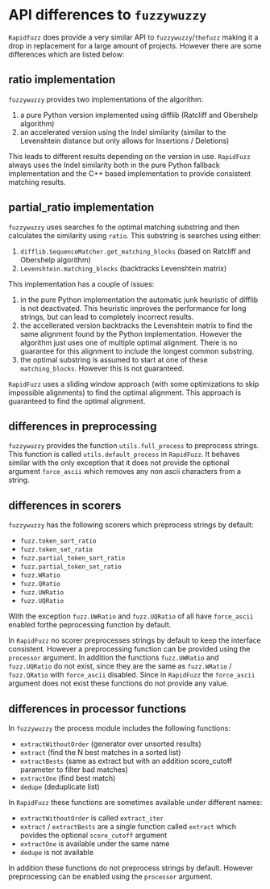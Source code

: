 # API differences to `fuzzywuzzy`

`Rapidfuzz` does provide a very similar API to `fuzzywuzzy`/`thefuzz` making it a drop in replacement for a large amount of projects.
However there are some differences which are listed below:

## ratio implementation

`fuzzywuzzy` provides two implementations of the algorithm:
1) a pure Python version implemented using difflib (Ratcliff and Obershelp algorithm)
2) an accelerated version using the Indel similarity (similar to the Levenshtein distance but only allows for Insertions / Deletions)

This leads to different results depending on the version in use. `RapidFuzz` always uses the Indel similarity both in the pure Python
fallback implementation and the C++ based implementation to provide consistent matching results.

## partial_ratio implementation
`fuzzywuzzy` uses searches fo the optimal matching substring and then calculates the similarity using `ratio`. This substring is searches using either:
1) `difflib.SequenceMatcher.get_matching_blocks` (based on Ratcliff and Obershelp algorithm)
2) `Levenshtein.matching_blocks` (backtracks Levenshtein matrix)

This implementation has a couple of issues:
1) in the pure Python implementation the automatic junk heuristic of difflib is not deactivated. This heuristic improves the performance for long strings,
but can lead to completely incorrect results.
2) the accellerated version backtracks the Levenshtein matrix to find the same alignment found by the Python implementation. However the algorithm just uses
one of multiple optimal alignment. There is no guarantee for this alignment to include the longest common substring.
3) the optimal substring is assumed to start at one of these `matching_blocks`. However this is not guaranteed.

`RapidFuzz` uses a sliding window approach (with some optimizations to skip impossible alignments) to find the optimal alignment. This approach is guaranteed
to find the optimal alignment.

## differences in preprocessing

`fuzzywuzzy` provides the function `utils.full_process` to preprocess strings. This function is called `utils.default_process` in `RapidFuzz`. It behaves similar with the only exception
that it does not provide the optional argument `force_ascii` which removes any non ascii characters from a string.

## differences in scorers

`fuzzywuzzy` has the following scorers which preprocess strings by default:
- `fuzz.token_sort_ratio`
- `fuzz.token_set_ratio`
- `fuzz.partial_token_sort_ratio`
- `fuzz.partial_token_set_ratio`
- `fuzz.WRatio`
- `fuzz.QRatio`
- `fuzz.UWRatio`
- `fuzz.UQRatio`

With the exception `fuzz.UWRatio` and `fuzz.UQRatio` of all have `force_ascii` enabled forthe peprocessing function by default.

In `RapidFuzz` no scorer preprocesses strings by default to keep the interface consistent. However a preprocessing function can be provided using the `processor` argument. In addition the functions `fuzz.UWRatio` and `fuzz.UQRatio` do not exist, since they are the same as  `fuzz.WRatio` / `fuzz.QRatio` with `force_ascii` disabled. Since in `RapidFuzz` the `force_ascii` argument does not exist these functions do not provide any value.

## differences in processor functions

In `fuzzywuzzy` the process module includes the following functions:
- `extractWithoutOrder` (generator over unsorted results)
- `extract` (find the N best matches in a sorted list)
- `extractBests` (same as extract but with an addition score_cutoff parameter to filter bad matches)
- `extractOne` (find best match)
- `dedupe` (deduplicate list)

In `RapidFuzz` these functions are sometimes available under different names:
- `extractWithoutOrder` is called `extract_iter`
- `extract` / `extractBests` are a single function called `extract` which povides the optional `score_cutoff` argument
- `extractOne` is available under the same name
- `dedupe` is not available

In addition these functions do not preprocess strings by default. However preprocessing can be enabled using the `processor` argument.